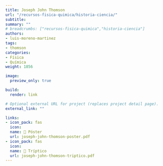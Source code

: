 ```yaml
---
title: Joseph John Thomson
url: "/recursos-fisica-quimica/historia-ciencia/"
subtitle:
summary: ""
# breadcrumbs: ["recursos-fisica-quimica","historia-ciencia"]
authors:
- luis-moreno-martinez
tags:
- thomson
categories:
- Física
- Química
weight: 1856

image:
  preview_only: true

build:
  render: link

# Optional external URL for project (replaces project detail page).
external_link: ""

links:
- icon_pack: fas
  icon:
  name: 📜 Póster
  url: joseph-john-thomson-poster.pdf
- icon_pack: fas
  icon:
  name: 📖 Tríptico
  url: joseph-john-thomson-triptico.pdf
---
```

